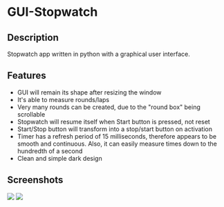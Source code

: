 # GUI-Stopwatch

## Description
Stopwatch app written in python with a graphical user interface. 

## Features
- GUI will remain its shape after resizing the window
- It's able to measure rounds/laps
- Very many rounds can be created, due to the "round box" being scrollable
- Stopwatch will resume itself when Start button is pressed, not reset
- Start/Stop button will transform into a stop/start button on activation
- Timer has a refresh period of 15 milliseconds, therefore appears to be smooth and continuous. Also, it can easily measure times down to the hundredth of a second
- Clean and simple dark design

## Screenshots
<img src='https://imgur.com/J9kjREr.png'></img>
<img src='https://imgur.com/ecPUh3n.png'></img>
